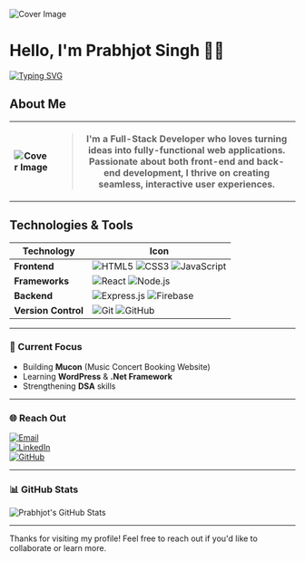 ![Cover Image](https://i.pinimg.com/1200x/3c/d1/01/3cd1012026378cfc278a489c66a55210.jpg)

# Hello, I'm Prabhjot Singh 👋🏻 

[![Typing SVG](https://readme-typing-svg.demolab.com?font=inter&size=16&weight=900&duration=2000&pause=300&color=9b0e2f&background=E302FF00&random=true&width=435&height=40&lines=Full-Stack+Developer;Front-End+Developer;Back-End+Developer;Software+Engineer+(Entry-Level);WordPress+Developer+(Junior))](https://git.io/typing-svg)

## About Me

<table>
  <th> 

![Cover Image](https://i.pinimg.com/1200x/42/e1/8f/42e18fcd2b236e57c0b8517bea6bd979.jpg)   
    
  </th>
  <th>  
    
  >I'm a **Full-Stack Developer** who loves turning ideas into fully-functional web applications. Passionate about both front-end and back-end development, I thrive on creating seamless, interactive user experiences.
  </th>
  
</table>


## Technologies & Tools

| **Technology**          | **Icon**                     |
| ----------------------- | ---------------------------- |
| **Frontend**            | ![HTML5](https://img.shields.io/badge/HTML5-E34F26?style=for-the-badge&logo=html5&logoColor=white) ![CSS3](https://img.shields.io/badge/CSS3-1572B6?style=for-the-badge&logo=css3&logoColor=white) ![JavaScript](https://img.shields.io/badge/JavaScript-F7DF1E?style=for-the-badge&logo=javascript&logoColor=black) |
| **Frameworks**          | ![React](https://img.shields.io/badge/React-61DAFB?style=for-the-badge&logo=react&logoColor=black) ![Node.js](https://img.shields.io/badge/Node.js-339933?style=for-the-badge&logo=node.js&logoColor=white) |
| **Backend**             | ![Express.js](https://img.shields.io/badge/Express.js-000000?style=for-the-badge&logo=express&logoColor=white) ![Firebase](https://img.shields.io/badge/Firebase-FFCB2F?style=for-the-badge&logo=firebase&logoColor=black) |
| **Version Control**     | ![Git](https://img.shields.io/badge/Git-F05032?style=for-the-badge&logo=git&logoColor=white) ![GitHub](https://img.shields.io/badge/GitHub-181717?style=for-the-badge&logo=github&logoColor=white) |

---

### 🎯 Current Focus

- Building **Mucon** (Music Concert Booking Website)
- Learning **WordPress** & **.Net Framework**
- Strengthening **DSA** skills

---

### 🌐 Reach Out

[![Email](https://img.shields.io/badge/Email-prabdot%40gmail.com-blue?style=for-the-badge&logo=gmail&logoColor=white)](mailto:prabdot@gmail.com)  
[![LinkedIn](https://img.shields.io/badge/LinkedIn-Prabhjot%20Singh-blue?style=for-the-badge&logo=linkedin&logoColor=white)](https://www.linkedin.com/in/prabhjot-singh)  
[![GitHub](https://img.shields.io/badge/GitHub-Prabhjot%20Projects-black?style=for-the-badge&logo=github&logoColor=white)](https://github.com/Prabhjot-Projects)

---

### 📊 GitHub Stats

![Prabhjot's GitHub Stats](https://github-readme-stats.vercel.app/api?username=Prabhjot-Projects&show_icons=true&count_private=true&hide=prs&theme=radical)

---

Thanks for visiting my profile! Feel free to reach out if you'd like to collaborate or learn more.
